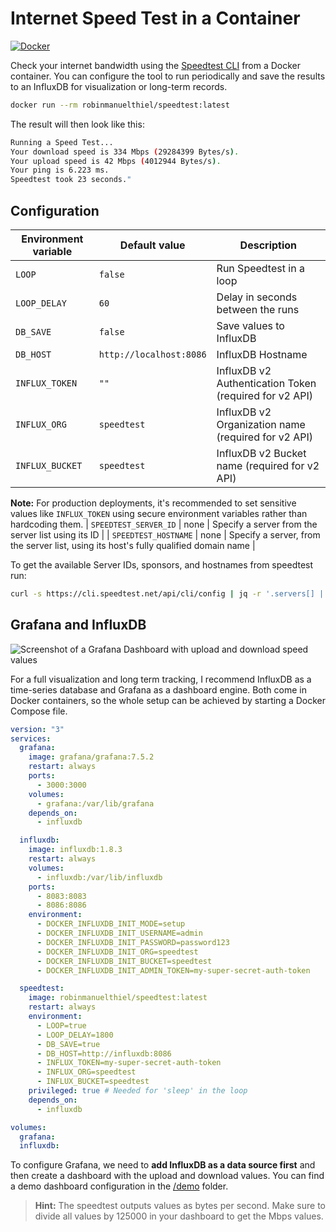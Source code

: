 # Internet Speed Test in a Container

[![Docker](https://img.shields.io/badge/Docker%20Hub-robinmanuelthiel/speedtest-blue.svg?logo=docker)](https://hub.docker.com/r/robinmanuelthiel/speedtest/)

Check your internet bandwidth using the [Speedtest CLI](https://www.speedtest.net/apps/cli) from a Docker container. You can configure the tool to run periodically and save the results to an InfluxDB for visualization or long-term records.

```bash
docker run --rm robinmanuelthiel/speedtest:latest
```

The result will then look like this:

```bash
Running a Speed Test...
Your download speed is 334 Mbps (29284399 Bytes/s).
Your upload speed is 42 Mbps (4012944 Bytes/s).
Your ping is 6.223 ms.
Speedtest took 23 seconds."
```

## Configuration

| Environment variable  | Default value           | Description                                                                          |
|-----------------------|-------------------------|--------------------------------------------------------------------------------------|
| `LOOP`                | `false`                 | Run Speedtest in a loop                                                              |
| `LOOP_DELAY`          | `60`                    | Delay in seconds between the runs                                                    |
| `DB_SAVE`             | `false`                 | Save values to InfluxDB                                                              |
| `DB_HOST`             | `http://localhost:8086` | InfluxDB Hostname                                                                    |
| `INFLUX_TOKEN`        | `""`                    | InfluxDB v2 Authentication Token (required for v2 API)                                |
| `INFLUX_ORG`         | `speedtest`             | InfluxDB v2 Organization name (required for v2 API)                                 |
| `INFLUX_BUCKET`      | `speedtest`             | InfluxDB v2 Bucket name (required for v2 API)                                      |

**Note:** For production deployments, it's recommended to set sensitive values like `INFLUX_TOKEN` using secure environment variables rather than hardcoding them.
| `SPEEDTEST_SERVER_ID` | none                    | Specify a server from the server list using its ID                                   |
| `SPEEDTEST_HOSTNAME`  | none                    | Specify a server, from the server list, using its host's fully qualified domain name |

To get the available Server IDs, sponsors, and hostnames from speedtest run:

```bash
curl -s https://cli.speedtest.net/api/cli/config | jq -r '.servers[] | "id: \(.id), sponsor: \(.sponsor), host: \(.host)"'
```

## Grafana and InfluxDB

![Screenshot of a Grafana Dashboard with upload and download speed values](img/grafana.png)

For a full visualization and long term tracking, I recommend InfluxDB as a time-series database and Grafana as a dashboard engine. Both come in Docker containers, so the whole setup can be achieved by starting a Docker Compose file.

```yaml
version: "3"
services:
  grafana:
    image: grafana/grafana:7.5.2
    restart: always
    ports:
      - 3000:3000
    volumes:
      - grafana:/var/lib/grafana
    depends_on:
      - influxdb

  influxdb:
    image: influxdb:1.8.3
    restart: always
    volumes:
      - influxdb:/var/lib/influxdb
    ports:
      - 8083:8083
      - 8086:8086
    environment:
      - DOCKER_INFLUXDB_INIT_MODE=setup
      - DOCKER_INFLUXDB_INIT_USERNAME=admin
      - DOCKER_INFLUXDB_INIT_PASSWORD=password123
      - DOCKER_INFLUXDB_INIT_ORG=speedtest
      - DOCKER_INFLUXDB_INIT_BUCKET=speedtest
      - DOCKER_INFLUXDB_INIT_ADMIN_TOKEN=my-super-secret-auth-token

  speedtest:
    image: robinmanuelthiel/speedtest:latest
    restart: always
    environment:
      - LOOP=true
      - LOOP_DELAY=1800
      - DB_SAVE=true
      - DB_HOST=http://influxdb:8086
      - INFLUX_TOKEN=my-super-secret-auth-token
      - INFLUX_ORG=speedtest
      - INFLUX_BUCKET=speedtest
    privileged: true # Needed for 'sleep' in the loop
    depends_on:
      - influxdb

volumes:
  grafana:
  influxdb:
```

To configure Grafana, we need to **add InfluxDB as a data source first** and then create a dashboard with the upload and download values. You can find a demo dashboard configuration in the [/demo](/demo) folder.

> **Hint:** The speedtest outputs values as bytes per second. Make sure to divide all values by 125000 in your dashboard to get the Mbps values.
